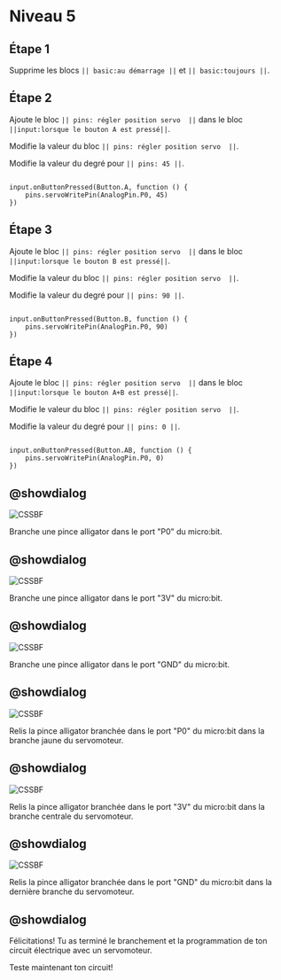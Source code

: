 # Niveau 5

## Étape 1

Supprime les blocs ``|| basic:au démarrage ||`` et ``|| basic:toujours ||``. 

## Étape 2 

Ajoute le bloc ``|| pins: régler position servo  ||`` dans le bloc ``||input:lorsque le bouton A est pressé||``. 
 
Modifie la valeur du bloc ``|| pins: régler position servo  ||``.

Modifie la valeur du degré pour ``|| pins: 45 ||``.
 

```blocks 

input.onButtonPressed(Button.A, function () {
    pins.servoWritePin(AnalogPin.P0, 45)
})

``` 

## Étape 3 
 
Ajoute le bloc ``|| pins: régler position servo  ||`` dans le bloc ``||input:lorsque le bouton B est pressé||``. 
 
Modifie la valeur du bloc ``|| pins: régler position servo  ||``.

Modifie la valeur du degré pour ``|| pins: 90 ||``.
 

```blocks 

input.onButtonPressed(Button.B, function () {
    pins.servoWritePin(AnalogPin.P0, 90)
})

``` 

## Étape 4 
 
Ajoute le bloc ``|| pins: régler position servo  ||`` dans le bloc ``||input:lorsque le bouton A+B est pressé||``. 
 
Modifie le valeur du bloc ``|| pins: régler position servo  ||``.

Modifie la valeur du degré pour ``|| pins: 0 ||``.
 

```blocks 

input.onButtonPressed(Button.AB, function () {
    pins.servoWritePin(AnalogPin.P0, 0)
})

``` 


## @showdialog 

![CSSBF](https://github.com/sbergeroncp/mon-makecode/blob/master/atelier_b_1.jpg?raw=true) 

Branche une pince alligator dans le port "P0" du micro:bit.

## @showdialog 

![CSSBF](https://github.com/sbergeroncp/mon-makecode/blob/master/atelier_b_2.jpg?raw=true) 

Branche une pince alligator dans le port "3V" du micro:bit.

## @showdialog 

![CSSBF](https://github.com/sbergeroncp/mon-makecode/blob/master/atelier_b_3.jpg?raw=true) 

Branche une pince alligator dans le port "GND" du micro:bit.


## @showdialog 

![CSSBF](https://github.com/sbergeroncp/mon-makecode/blob/master/atelier_b_4.jpg?raw=true) 

Relis la pince alligator branchée dans le port "P0" du micro:bit dans la branche jaune du servomoteur.


## @showdialog 

![CSSBF](https://github.com/sbergeroncp/mon-makecode/blob/master/atelier_b_5.jpg?raw=true) 

Relis la pince alligator branchée dans le port "3V" du micro:bit dans la branche centrale du servomoteur.

## @showdialog 

![CSSBF](https://github.com/sbergeroncp/mon-makecode/blob/master/atelier_b_6.jpg?raw=true) 

Relis la pince alligator branchée dans le port "GND" du micro:bit dans la dernière branche du servomoteur.

## @showdialog 

Félicitations! Tu as terminé le branchement et la programmation de ton  circuit électrique avec un servomoteur.

Teste maintenant ton circuit!